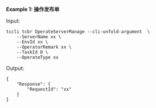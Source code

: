 **Example 1: 操作发布单**



Input: 

```
tccli tcbr OperateServerManage --cli-unfold-argument  \
    --ServerName xx \
    --EnvId xx \
    --OperatorRemark xx \
    --TaskId 0 \
    --OperateType xx
```

Output: 
```
{
    "Response": {
        "RequestId": "xx"
    }
}
```

